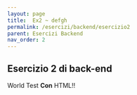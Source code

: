 ```yaml
---
layout: page
title:  Ex2 ~ defgh
permalink: /esercizi/backend/esercizio2
parent: Esercizi Backend
nav_order: 2
---
```

## Esercizio 2 di back-end
World
Test <b>Con</b> HTML!!
